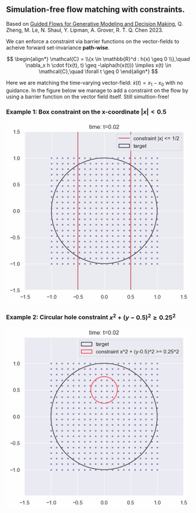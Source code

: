 ## Simulation-free flow matching with constraints.
Based on <a href="https://arxiv.org/abs/2311.13443">Guided Flows for Generative Modeling and Decision Making</a>, Q. Zheng, M. Le, N. Shaul, Y. Lipman, A. Grover, R. T. Q. Chen 2023.

We can enforce a constraint via barrier functions on the vector-fields to acheive forward set-invariance **path-wise**.

$$
\begin{align*}
\mathcal{C} = \\{x \in \mathbb{R}^d : h(x) \geq 0 \\},\quad \nabla_x h \cdot f(x(t), t) \geq -\alpha(h(x(t))) \implies x(t) \in \mathcal{C},\quad \forall t \geq 0
\end{align*}
$$


Here we are matching the time-varying vector-field: $\dot x(t) = x_1-x_0$ with no guidance. In the figure below we manage to add a constraint on the flow by using a barrier function on the vector field itself. Still simultion-free!

### Example 1: Box constraint on the x-coordinate $|x| < 0.5$

![alt text](https://github.com/AaronHavens/FlowMatching/blob/main/assets/circle_flow_wall_const.gif?raw=true)



### Example 2: Circular hole constraint $x^2 + (y-0.5)^2 \geq 0.25^2$

![alt text](https://github.com/AaronHavens/FlowMatching/blob/main/assets/circle_flow_hole_const.gif?raw=true)